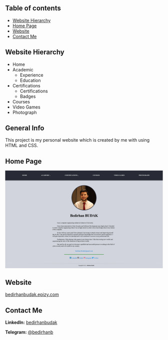 ## Table of contents
* [Website Hierarchy](#website-hierarchy)
* [Home Page](#home-page)
* [Website](#website)
* [Contact Me](#contact-me)

## Website Hierarchy
* Home
* Academic
	* Experience
	* Education
* Certifications
	* Certifications
	* Badges
* Courses
* Video Games
* Photograph

## General Info
This project is my personal website which is created by me with using HTML and CSS.

## Home Page

![Home Page](https://raw.githubusercontent.com/bedirhanbudak/Personal-Website/main/assets/images/HomePage.png?token=GHSAT0AAAAAAB6MERGTOGLE47R5QMFWB4A6Y7CXAEA)

## Website

[bedirhanbudak.epizy.com](http://bedirhanbudak.epizy.com/)

## Contact Me

**LinkedIn:** [bedirhanbudak](https://www.linkedin.com/in/bedirhan-budak/)

**Telegram:** [@bedirhanb](https://t.me/bedirhanb)
